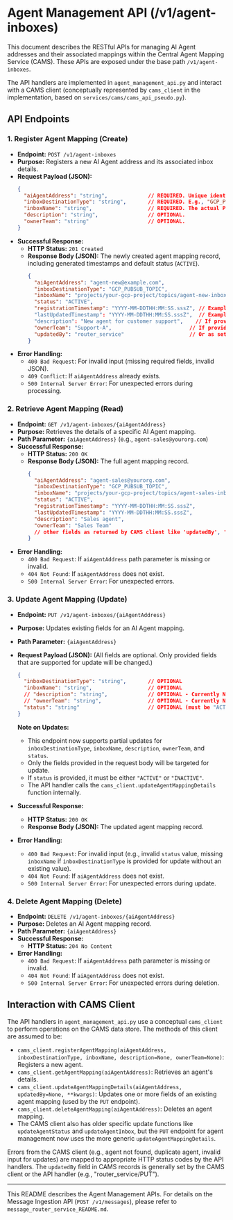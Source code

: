 # Agent Management API (/v1/agent-inboxes)

This document describes the RESTful APIs for managing AI Agent addresses and their associated mappings within the Central Agent Mapping Service (CAMS). These APIs are exposed under the base path `/v1/agent-inboxes`.

The API handlers are implemented in `agent_management_api.py` and interact with a CAMS client (conceptually represented by `cams_client` in the implementation, based on `services/cams/cams_api_pseudo.py`).

## API Endpoints

### 1. Register Agent Mapping (Create)

*   **Endpoint:** `POST /v1/agent-inboxes`
*   **Purpose:** Registers a new AI Agent address and its associated inbox details.
*   **Request Payload (JSON):**
    ```json
    {
      "aiAgentAddress": "string",             // REQUIRED. Unique identifier for the agent.
      "inboxDestinationType": "string",       // REQUIRED. E.g., "GCP_PUBSUB_TOPIC".
      "inboxName": "string",                  // REQUIRED. The actual Pub/Sub topic name or other destination.
      "description": "string",                // OPTIONAL.
      "ownerTeam": "string"                   // OPTIONAL.
    }
    ```
*   **Successful Response:**
    *   **HTTP Status:** `201 Created`
    *   **Response Body (JSON):** The newly created agent mapping record, including generated timestamps and default status (`ACTIVE`).
        ```json
        {
          "aiAgentAddress": "agent-new@example.com",
          "inboxDestinationType": "GCP_PUBSUB_TOPIC",
          "inboxName": "projects/your-gcp-project/topics/agent-new-inbox",
          "status": "ACTIVE",
          "registrationTimestamp": "YYYY-MM-DDTHH:MM:SS.sssZ", // Example: "2025-06-24T10:00:00.000Z"
          "lastUpdatedTimestamp": "YYYY-MM-DDTHH:MM:SS.sssZ",  // Example: "2025-06-24T10:00:00.000Z"
          "description": "New agent for customer support",    // If provided
          "ownerTeam": "Support-A",                         // If provided
          "updatedBy": "router_service"                     // Or as set by CAMS
        }
        ```
*   **Error Handling:**
    *   `400 Bad Request`: For invalid input (missing required fields, invalid JSON).
    *   `409 Conflict`: If `aiAgentAddress` already exists.
    *   `500 Internal Server Error`: For unexpected errors during processing.

### 2. Retrieve Agent Mapping (Read)

*   **Endpoint:** `GET /v1/agent-inboxes/{aiAgentAddress}`
*   **Purpose:** Retrieves the details of a specific AI Agent mapping.
*   **Path Parameter:** `{aiAgentAddress}` (e.g., `agent-sales@yourorg.com`)
*   **Successful Response:**
    *   **HTTP Status:** `200 OK`
    *   **Response Body (JSON):** The full agent mapping record.
        ```json
        {
          "aiAgentAddress": "agent-sales@yourorg.com",
          "inboxDestinationType": "GCP_PUBSUB_TOPIC",
          "inboxName": "projects/your-gcp-project/topics/agent-sales-inbox",
          "status": "ACTIVE",
          "registrationTimestamp": "YYYY-MM-DDTHH:MM:SS.sssZ",
          "lastUpdatedTimestamp": "YYYY-MM-DDTHH:MM:SS.sssZ",
          "description": "Sales agent",
          "ownerTeam": "Sales Team"
          // other fields as returned by CAMS client like 'updatedBy', 'lastHealthCheckTimestamp'
        }
        ```
*   **Error Handling:**
    *   `400 Bad Request`: If `aiAgentAddress` path parameter is missing or invalid.
    *   `404 Not Found`: If `aiAgentAddress` does not exist.
    *   `500 Internal Server Error`: For unexpected errors.

### 3. Update Agent Mapping (Update)

*   **Endpoint:** `PUT /v1/agent-inboxes/{aiAgentAddress}`
*   **Purpose:** Updates existing fields for an AI Agent mapping.
*   **Path Parameter:** `{aiAgentAddress}`
*   **Request Payload (JSON):** (All fields are optional. Only provided fields that are supported for update will be changed.)
    ```json
    {
      "inboxDestinationType": "string",       // OPTIONAL
      "inboxName": "string",                  // OPTIONAL
      // "description": "string",             // OPTIONAL - Currently NOT directly updatable via this endpoint due to CAMS client pseudo-code limitations
      // "ownerTeam": "string",               // OPTIONAL - Currently NOT directly updatable via this endpoint due to CAMS client pseudo-code limitations
      "status": "string"                      // OPTIONAL (must be "ACTIVE" or "INACTIVE")
    }
    ```
    **Note on Updates:**
    *   This endpoint now supports partial updates for `inboxDestinationType`, `inboxName`, `description`, `ownerTeam`, and `status`.
    *   Only the fields provided in the request body will be targeted for update.
    *   If `status` is provided, it must be either `"ACTIVE"` or `"INACTIVE"`.
    *   The API handler calls the `cams_client.updateAgentMappingDetails` function internally.

*   **Successful Response:**
    *   **HTTP Status:** `200 OK`
    *   **Response Body (JSON):** The updated agent mapping record.
*   **Error Handling:**
    *   `400 Bad Request`: For invalid input (e.g., invalid `status` value, missing `inboxName` if `inboxDestinationType` is provided for update without an existing value).
    *   `404 Not Found`: If `aiAgentAddress` does not exist.
    *   `500 Internal Server Error`: For unexpected errors during update.

### 4. Delete Agent Mapping (Delete)

*   **Endpoint:** `DELETE /v1/agent-inboxes/{aiAgentAddress}`
*   **Purpose:** Deletes an AI Agent mapping record.
*   **Path Parameter:** `{aiAgentAddress}`
*   **Successful Response:**
    *   **HTTP Status:** `204 No Content`
*   **Error Handling:**
    *   `400 Bad Request`: If `aiAgentAddress` path parameter is missing or invalid.
    *   `404 Not Found`: If `aiAgentAddress` does not exist.
    *   `500 Internal Server Error`: For unexpected errors during deletion.

## Interaction with CAMS Client

The API handlers in `agent_management_api.py` use a conceptual `cams_client` to perform operations on the CAMS data store. The methods of this client are assumed to be:

*   `cams_client.registerAgentMapping(aiAgentAddress, inboxDestinationType, inboxName, description=None, ownerTeam=None)`: Registers a new agent.
*   `cams_client.getAgentMapping(aiAgentAddress)`: Retrieves an agent's details.
*   `cams_client.updateAgentMappingDetails(aiAgentAddress, updatedBy=None, **kwargs)`: Updates one or more fields of an existing agent mapping (used by the `PUT` endpoint).
*   `cams_client.deleteAgentMapping(aiAgentAddress)`: Deletes an agent mapping.
*   The CAMS client also has older specific update functions like `updateAgentStatus` and `updateAgentInbox`, but the `PUT` endpoint for agent management now uses the more generic `updateAgentMappingDetails`.

Errors from the CAMS client (e.g., agent not found, duplicate agent, invalid input for updates) are mapped to appropriate HTTP status codes by the API handlers. The `updatedBy` field in CAMS records is generally set by the CAMS client or the API handler (e.g., "router_service/PUT").

---
This README describes the Agent Management APIs. For details on the Message Ingestion API (`POST /v1/messages`), please refer to `message_router_service_README.md`.
